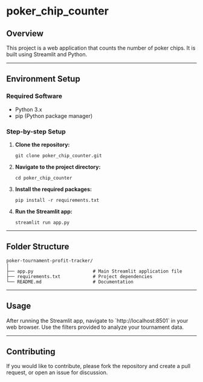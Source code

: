 # poker_chip_counter

## Overview

This project is a web application that counts the number of poker chips.
It is built using Streamlit and Python.

---

## Environment Setup

### Required Software

- Python 3.x
- pip (Python package manager)

### Step-by-step Setup

1. **Clone the repository:**
	```
    git clone poker_chip_counter.git
	```

2. **Navigate to the project directory:**
	```
    cd poker_chip_counter
	```

3. **Install the required packages:**
	```
    pip install -r requirements.txt
	```

4. **Run the Streamlit app:**
	```
    streamlit run app.py
	```

---

## Folder Structure

```
poker-tournament-profit-tracker/
│
├── app.py                      # Main Streamlit application file
├── requirements.txt            # Project dependencies
└── README.md                   # Documentation

```

---

## Usage

After running the Streamlit app, navigate to \`http://localhost:8501\` in your web browser. Use the filters provided to analyze your tournament data.

---

## Contributing

If you would like to contribute, please fork the repository and create a pull request, or open an issue for discussion.
